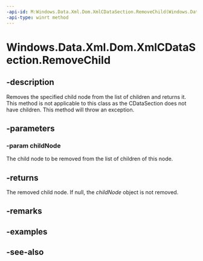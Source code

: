 ----api-id: M:Windows.Data.Xml.Dom.XmlCDataSection.RemoveChild(Windows.Data.Xml.Dom.IXmlNode)
-api-type: winrt method
---<!-- Method syntaxpublic Windows.Data.Xml.Dom.IXmlNode RemoveChild(Windows.Data.Xml.Dom.IXmlNode childNode)--># Windows.Data.Xml.Dom.XmlCDataSection.RemoveChild## -descriptionRemoves the specified child node from the list of children and returns it. This method is not applicable to this class as the CDataSection does not have children. This method will throw an exception.## -parameters### -param childNodeThe child node to be removed from the list of children of this node.## -returnsThe removed child node. If null, the *childNode* object is not removed.## -remarks## -examples## -see-also